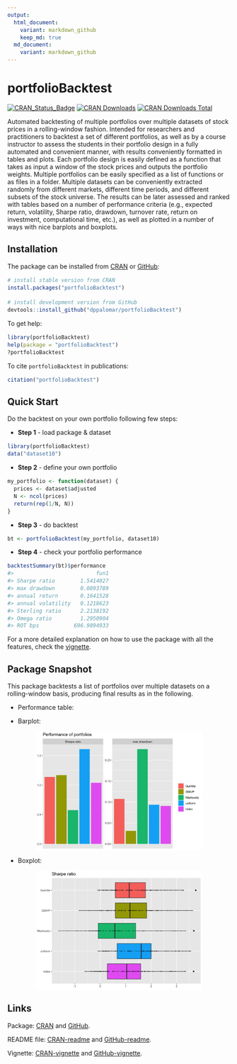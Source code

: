 ```yaml
---
output:
  html_document:
    variant: markdown_github
    keep_md: true
  md_document:
    variant: markdown_github
---
```


<!-- README.md is generated from README.Rmd. Please edit that file -->





# portfolioBacktest
[![CRAN_Status_Badge](https://www.r-pkg.org/badges/version/portfolioBacktest)](https://CRAN.R-project.org/package=portfolioBacktest)
[![CRAN Downloads](https://cranlogs.r-pkg.org/badges/portfolioBacktest)](https://CRAN.R-project.org/package=portfolioBacktest)
[![CRAN Downloads Total](https://cranlogs.r-pkg.org/badges/grand-total/portfolioBacktest?color=brightgreen)](https://CRAN.R-project.org/package=portfolioBacktest)

Automated backtesting of multiple portfolios over multiple 
datasets of stock prices in a rolling-window fashion. Intended for 
researchers and practitioners to backtest a set of different portfolios, 
as well as by a course instructor to assess the students in their portfolio 
design in a fully automated and convenient manner, with results conveniently 
formatted in tables and plots. Each portfolio design is easily defined as a
function that takes as input a window of the stock prices and outputs the 
portfolio weights. Multiple portfolios can be easily specified as a list 
of functions or as files in a folder. Multiple datasets can be conveniently 
extracted randomly from different markets, different time periods, and 
different subsets of the stock universe. The results can be later assessed 
and ranked with tables based on a number of performance criteria (e.g., 
expected return, volatility, Sharpe ratio, drawdown, turnover rate, return 
on investment, computational time, etc.), as well as plotted in a number of 
ways with nice barplots and boxplots.


## Installation
The package can be installed from [CRAN](https://CRAN.R-project.org/package=portfolioBacktest) or [GitHub](https://github.com/dppalomar/portfolioBacktest):

```r
# install stable version from CRAN
install.packages("portfolioBacktest")

# install development version from GitHub
devtools::install_github("dppalomar/portfolioBacktest")
```

To get help:

```r
library(portfolioBacktest)
help(package = "portfolioBacktest")
?portfolioBacktest
```

To cite `portfolioBacktest` in publications:

```r
citation("portfolioBacktest")
```


## Quick Start
Do the backtest on your own portfolio following few steps:

- **Step 1** - load package & dataset

```r
library(portfolioBacktest)
data("dataset10")
```
- **Step 2** - define your own portfolio

```r
my_portfolio <- function(dataset) {
  prices <- dataset$adjusted
  N <- ncol(prices)
  return(rep(1/N, N))
}
```
- **Step 3** - do backtest

```r
bt <- portfolioBacktest(my_portfolio, dataset10)
```
- **Step 4** - check your portfolio performance

```r
backtestSummary(bt)$performance
#>                          fun1
#> Sharpe ratio        1.5414027
#> max drawdown        0.0893789
#> annual return       0.1641528
#> annual volatility   0.1218623
#> Sterling ratio      2.2138192
#> Omega ratio         1.2950904
#> ROT bps           696.9894933
```

For a more detailed explanation on how to use the package with all the features, check the [vignette](https://CRAN.R-project.org/package=portfolioBacktest/vignettes/PortfolioBacktest.html).



## Package Snapshot
This package backtests a list of portfolios over multiple datasets on a rolling-window basis, producing final results as in the following.



- Performance table:

<!--html_preserve--><div id="htmlwidget-1d7050340c51772ae532" style="width:100%;height:auto;" class="datatables html-widget"></div>
<script type="application/json" data-for="htmlwidget-1d7050340c51772ae532">{"x":{"filter":"none","data":[["Quintile","GMVP","Markowitz","uniform","index"],[0.0029,0.0044,0.4529,0.0021,0],[1.1383,1.1686,0.573,1.61,1.0389],[0.1074,0.0313,0.226,0.0936,0.0907],[0.1939,0.0487,0.1495,0.1921,0.1323],[0.1613,0.0418,0.3165,0.1353,0.1249],[1.8075,1.4304,0.8002,2.1967,1.3762],[1.206,1.2152,1.1246,1.2923,1.2071],[253.2452,81.7284,187.1631,837.5048,null]],"container":"<table class=\"display\">\n  <thead>\n    <tr>\n      <th> <\/th>\n      <th>cpu time<\/th>\n      <th>Sharpe ratio<\/th>\n      <th>max drawdown<\/th>\n      <th>annual return<\/th>\n      <th>annual volatility<\/th>\n      <th>Sterling ratio<\/th>\n      <th>Omega ratio<\/th>\n      <th>ROT bps<\/th>\n    <\/tr>\n  <\/thead>\n<\/table>","options":{"dom":"t","pageLength":15,"scrollX":true,"order":[2,"desc"],"columnDefs":[{"className":"dt-right","targets":[1,2,3,4,5,6,7,8]},{"orderable":false,"targets":0}],"autoWidth":false,"orderClasses":false,"lengthMenu":[10,15,25,50,100],"rowCallback":"function(row, data) {\nvar value=data[0]; $(row).css({'font-weight':value == 'uniform' ? 'bold' : value == 'index' ? 'bold' : ''});\nDTWidget.formatPercentage(this, row, data, 5, 1, 3, ',', '.');\nDTWidget.formatPercentage(this, row, data, 3, 1, 3, ',', '.');\n}"}},"evals":["options.rowCallback"],"jsHooks":[]}</script><!--/html_preserve-->


- Barplot:

<img src="man/figures/README-unnamed-chunk-11-1.png" width="75%" style="display: block; margin: auto;" />


- Boxplot:

<img src="man/figures/README-unnamed-chunk-12-1.png" width="75%" style="display: block; margin: auto;" />



## Links
Package: [CRAN](https://CRAN.R-project.org/package=portfolioBacktest) and [GitHub](https://github.com/dppalomar/portfolioBacktest).

README file: [CRAN-readme](https://CRAN.R-project.org/package=portfolioBacktest/readme/README.html) and [GitHub-readme](https://github.com/dppalomar/portfolioBacktest/blob/master/README.md).

Vignette: [CRAN-vignette](https://CRAN.R-project.org/package=portfolioBacktest/vignettes/PortfolioBacktest.html) and
[GitHub-vignette](https://raw.githack.com/dppalomar/portfolioBacktest/master/vignettes/PortfolioBacktest.html).

